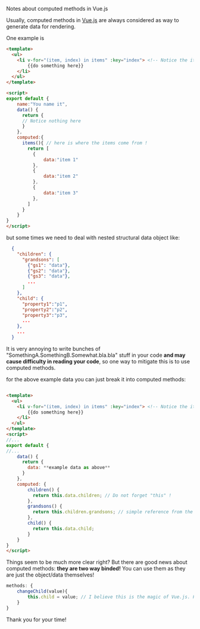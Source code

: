 Notes about computed methods in Vue.js

Usually, computed methods in [Vue.js](https://vuejs.org/)
are always considered as way to generate data for rendering.

One example is
```HTML
<template>
  <ul>
    <li v-for="(item, index) in items" :key="index"> <!-- Notice the items here! -->
        {{do something here}}
    </li>
  </ul>
</template>

<script>
export default {
    name:"You name it",
    data() {
      return {
      // Notice nothing here
      }
    },
    computed:{
      items(){ // here is where the items come from !
        return [
          {
              data:"item 1"
          },
          {
              data:"item 2"
          },
          {
              data:"item 3"
          },
        ]
      }
    }
}
</script>
```
but some times we need to deal with nested structural data object like:
```JSON
  {
    "children": {
      "grandsons": [
        {"gs1": "data"},
        {"gs2": "data"},
        {"gs3": "data"},
        ...
      ]  
    },
    "child": {
      "property1":"p1",
      "property2":"p2",
      "property3":"p3",
      ...
    },
    ...
  }
```

It is very annoying to write bunches of "SomethingA.SomethingB.Somewhat.bla.bla" stuff in your code 
<strong>and may cause difficulty in reading your code</strong>, so one way to mitigate this is to use computed methods.

for the above example data you can just break it into computed methods:
```HTML

<template>
  <ul>
    <li v-for="(item, index) in items" :key="index"> <!-- Notice the items here! -->
        {{do something here}}
    </li>
  </ul>
</template>
<script>
//...
export default {
//...
    data() {
      return {
        data: **example data as above**
      }
    },
    computed: {
        children() {
          return this.data.children; // Do not forget "this" !
        },
        grandsons() {
          return this.children.grandsons; // simple reference from the parent object, hoho
        },
        child() {
          return this.data.child; 
        }
    }
}
</script>
```
Things seem to be much more clear right? But there are good news about computed methods: <strong>they are two way binded!</strong>
You can use them as they are just the object/data themselves!

```JavaScript
methods: {
    changeChild(value){
        this.child = value; // I believe this is the magic of Vue.js. Further investigation needed :)
    }
}

```
Thank you for your time!
